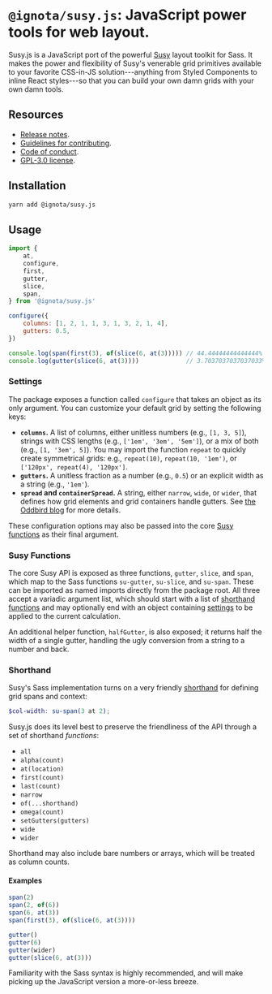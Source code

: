 # `@ignota/susy.js`: JavaScript power tools for web layout.
Susy.js is a JavaScript port of the powerful [Susy](https://github.com/oddbird/susy) layout toolkit for Sass. It makes the power and flexibility of Susy's venerable grid primitives available to your favorite CSS-in-JS solution---anything from Styled Components to inline React styles---so that you can build your own damn grids with your own damn tools.

## Resources
* [Release notes](https://github.com/ignota/susy.js/releases).
* [Guidelines for contributing](CONTRIBUTING.md).
* [Code of conduct](CONDUCT.md).
* [GPL-3.0 license](LICENSE).

## Installation
```bash
yarn add @ignota/susy.js
```

## Usage
```js
import {
    at,
    configure,
    first,
    gutter,
    slice,
    span,
} from '@ignota/susy.js'

configure({
    columns: [1, 2, 1, 1, 3, 1, 3, 2, 1, 4],
    gutters: 0.5,
})

console.log(span(first(3), of(slice(6, at(3))))) // 44.44444444444444%
console.log(gutter(slice(6, at(3))))             // 3.7037037037037033%
```

### Settings
The package exposes a function called `configure` that takes an object as its only argument. You can customize your default grid by setting the following keys:

* **`columns`.** A list of columns, either unitless numbers (e.g., `[1, 3, 5]`), strings with CSS lengths (e.g., `['1em', '3em', '5em']`), or a mix of both (e.g., `[1, '3em', 5]`). You may import the function `repeat` to quickly create symmetrical grids: e.g., `repeat(10)`, `repeat(10, '1em')`, or `['120px', repeat(4), '120px']`.
* **`gutters`.** A unitless fraction as a number (e.g., `0.5`) or an explicit width as a string (e.g., `'1em'`).
* **`spread` and `containerSpread`.** A string, either `narrow`, `wide`, or `wider`, that defines how grid elements and grid containers handle gutters. See [the Oddbird blog](http://oddbird.net/2017/06/13/susy-spread/) for more details.

These configuration options may also be passed into the core [Susy functions](#susy-functions) as their final argument.

### Susy Functions
The core Susy API is exposed as three functions, `gutter`, `slice`, and `span`, which map to the Sass functions `su-gutter`, `su-slice`, and `su-span`. These can be imported as named imports directly from the package root. All three accept a variadic argument list, which should start with a list of [shorthand functions](#shorthand-functions) and may optionally end with an object containing [settings](#settings) to be applied to the current calculation.

An additional helper function, `halfGutter`, is also exposed; it returns half the width of a single gutter, handling the ugly conversion from a string to a number and back.

### Shorthand
Susy's Sass implementation turns on a very friendly [shorthand](http://oddbird.net/susy/docs/api.html#shorthand) for defining grid spans and context:

```scss
$col-width: su-span(3 at 2);
```

Susy.js does its level best to preserve the friendliness of the API through a set of shorthand _functions_:

* `all`
* `alpha(count)`
* `at(location)`
* `first(count)`
* `last(count)`
* `narrow`
* `of(...shorthand)`
* `omega(count)`
* `setGutters(gutters)`
* `wide`
* `wider`

Shorthand may also include bare numbers or arrays, which will be treated as column counts.

#### Examples
```js
span(2)
span(2, of(6))
span(6, at(3))
span(first(3), of(slice(6, at(3))))
```

```js
gutter()
gutter(6)
gutter(wider)
gutter(slice(6, at(3)))
```

Familiarity with the Sass syntax is highly recommended, and will make picking up the JavaScript version a more-or-less breeze.
